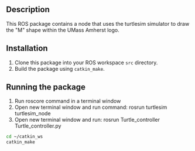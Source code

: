 

## Description
This ROS package contains a node that uses the turtlesim simulator to draw the "M" shape within the UMass Amherst logo.

## Installation
1. Clone this package into your ROS workspace `src` directory.
2. Build the package using `catkin_make`.

## Running the package
1. Run roscore command in a terminal window
2. Open new terminal window and run command: rosrun turtlesim turtlesim_node
3. Open new terminal window and run: rosrun Turtle_controller Turtle_controller.py


```bash
cd ~/catkin_ws
catkin_make